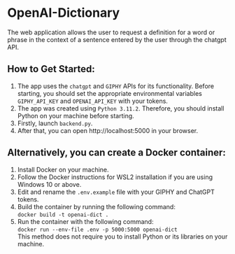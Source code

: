 # OpenAI-Dictionary
The web application allows the user to request a definition for a word or phrase in the context of a sentence entered by the user through the chatgpt API.

## How to Get Started:
1. The app uses the `chatgpt` and `GIPHY` APIs for its functionality. Before starting, you should set the appropriate environmental variables `GIPHY_API_KEY` and `OPENAI_API_KEY` with your tokens.
2. The app was created using `Python 3.11.2`. Therefore, you should install Python on your machine before starting.
3. Firstly, launch `backend.py`.
4. After that, you can open http://localhost:5000 in your browser.

## Alternatively, you can create a Docker container:
1. Install Docker on your machine.
2. Follow the Docker instructions for WSL2 installation if you are using Windows 10 or above.
3. Edit and rename the `.env.example` file with your GIPHY and ChatGPT tokens.
4. Build the container by running the following command:  
    ```docker build -t openai-dict .```
5. Run the container with the following command:  
    ```docker run --env-file .env -p 5000:5000 openai-dict```  
This method does not require you to install Python or its libraries on your machine.